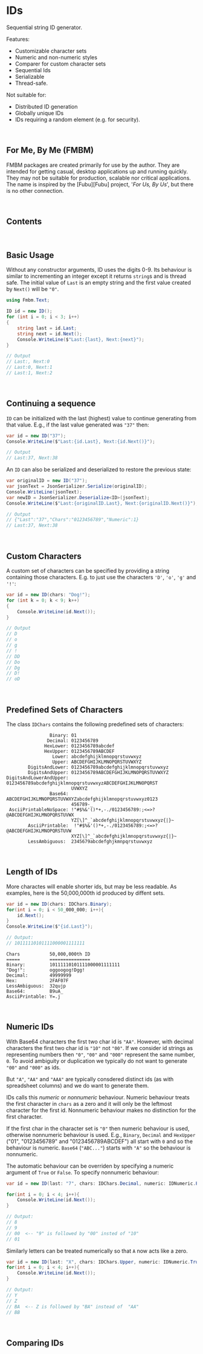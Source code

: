 # IDs

Sequential string ID generator.

Features:

* Customizable character sets
* Numeric and non-numeric styles
* Comparer for custom character sets
* Sequential Ids
* Serializable
* Thread-safe.

Not suitable for:

* Distributed ID generation
* Globally unique IDs
* IDs requiring a random element (e.g. for security).

&nbsp;

For Me, By Me (FMBM)
--------------------

FMBM packages are created primarily for use by the author.  They are intended
for getting casual, desktop applications up and running quickly.  They may not
be suitable for production, scalable nor critical applications. The name is
inspired by the [Fubu][Fubu] project, '_For Us, By Us_', but there is no other
connection.

&nbsp;

Contents
--------

&nbsp;

Basic Usage
-----------

Without any constructor arguments, ID uses the digits 0-9.  Its behaviour is
similar to incrementing an integer except it returns `string`s and is thread
safe.  The initial value of `Last` is an empty string and the first value
created by `Next()` will be `"0"`.

```csharp
using Fmbm.Text;

ID id = new ID();
for (int i = 0; i < 3; i++)
{
    string last = id.Last;
    string next = id.Next();
    Console.WriteLine($"Last:{last}, Next:{next}");
}

// Output
// Last:, Next:0
// Last:0, Next:1
// Last:1, Next:2
```

&nbsp;

Continuing a sequence
---------------------

`ID` can be initialized with the last (highest) value to continue generating
from that value.  E.g., if the last value generated was `"37"` then:

```csharp
var id = new ID("37");
Console.WriteLine($"Last:{id.Last}, Next:{id.Next()}");

// Output
// Last:37, Next:38
```

An `ID` can also be serialized and deserialized to restore the previous state:

```csharp
var originalID = new ID("37");
var jsonText = JsonSerializer.Serialize(originalID);
Console.WriteLine(jsonText);
var newID = JsonSerializer.Deserialize<ID>(jsonText);
Console.WriteLine($"Last:{originalID.Last}, Next:{originalID.Next()}");

// Output
// {"Last":"37","Chars":"0123456789","Numeric":1}
// Last:37, Next:38
```

&nbsp;

Custom Characters
-----------------

A custom set of characters can be specified by providing a string containing
those characters.  E.g. to just use the characters `'D'`, `'o'`, `'g'` and
`'!'`:

```csharp
var id = new ID(chars: "Dog!");
for (int k = 0; k < 9; k++)
{
    Console.WriteLine(id.Next());
}

// Output
// D
// o
// g
// !
// DD
// Do
// Dg
// D!
// oD
```

&nbsp;

Predefined Sets of Characters
-----------------------------

The class `IDChars` contains the following predefined sets of characters:

```text
                Binary: 01
               Decimal: 0123456789
              HexLower: 0123456789abcdef
              HexUpper: 0123456789ABCDEF
                 Lower: abcdefghijklmnopqrstuvwxyz
                 Upper: ABCDEFGHIJKLMNOPQRSTUVWXYZ
        DigitsAndLower: 0123456789abcdefghijklmnopqrstuvwxyz
        DigitsAndUpper: 0123456789ABCDEFGHIJKLMNOPQRSTUVWXYZ
DigitsAndLowerAndUpper: 0123456789abcdefghijklmnopqrstuvwxyzABCDEFGHIJKLMNOPQRST
                        UVWXYZ
                Base64: ABCDEFGHIJKLMNOPQRSTUVWXYZabcdefghijklmnopqrstuvwxyz0123
                        456789-_
 AsciiPrintableNoSpace: !"#$%&'()*+,-./0123456789:;<=>?@ABCDEFGHIJKLMNOPQRSTUVWX
                        YZ[\]^_`abcdefghijklmnopqrstuvwxyz{|}~
        AsciiPrintable:  !"#$%&'()*+,-./0123456789:;<=>?@ABCDEFGHIJKLMNOPQRSTUVW
                        XYZ[\]^_`abcdefghijklmnopqrstuvwxyz{|}~
        LessAmbiguous:  2345679abcdefghjkmnpqrstuvwxyz

```

&nbsp;

Length of IDs
-------------

More charactes will enable shorter ids, but may be less readable.  As examples,
here is the 50,000,000th id produced by diffent sets.

```csharp
var id = new ID(chars: IDChars.Binary);
for(int i = 0; i < 50_000_000; i++){
    id.Next();
}
Console.WriteLine($"{id.Last}");

// Output:
// 10111110101111000001111111
```

```text
Chars           50,000,000th ID
=====           ===============
Binary:         10111110101111000001111111
"Dog!":         oggoogog!Dgg! 
Decimal:        49999999
Hex:            2FAF07F
LessAmbiguous:  32qujp
Base64:         B9uA_
AsciiPrintable: Y=.j
```

&nbsp;

Numeric IDs
-----------

With Base64 characters the first two char id is `"AA"`.  However, with
decimal characters the first two char id is `"10"` not `"00"`.  If we consider
id strings as representing numbers then `"0"`, `"00"` and `"000"` represent the
same number, `0`.  To avoid ambiguity or duplication we typically do not want to
generate `"00"` and `"000"` as ids.

But `"A"`, `"AA"` and `"AAA"` are typically consdered distinct ids (as with
spreadsheet columns) and we do want to generate them.

IDs calls this  _numeric_ or _nonnumeric_ behaviour.  Numeric behaviour treats
the first character in `chars` as a zero and it will only be the leftmost
character for the first id.  Nonnumeric behaviour makes no distinction for the
first character.

If the first char in the character set is `"0"` then numeric behaviour is used,
otherwise nonnumeric behaviour is used.  E.g., `Binary`, `Decimal` and
`HexUpper` ("01", "0123456789" and "0123456789ABCDEF") all start with `0` and so
the behaviour is numeric. `Base64` (`"ABC..."`) starts with `"A"` so the
behaviour is nonnumeric.

The automatic behaviour can be overriden by specifying a numeric argument of
`True` or `False`. To specify nonnumeric behaviour:

```csharp
var id = new ID(last: "7", chars: IDChars.Decimal, numeric: IDNumeric.False);

for(int i = 0; i < 4; i++){
    Console.WriteLine(id.Next());
}

// Output:
// 8
// 9
// 00  <-- "9" is followed by "00" insted of "10"
// 01
```

Similarly letters can be treated numerically so that `A` now acts like a zero.

```csharp
var id = new ID(last: "X", chars: IDChars.Upper, numeric: IDNumeric.True);
for(int i = 0; i < 4; i++){
    Console.WriteLine(id.Next());
}

// Output:
// Y
// Z
// BA  <-- Z is followed by "BA" instead of  "AA"
// BB
```

&nbsp;

Comparing IDs
-------------
